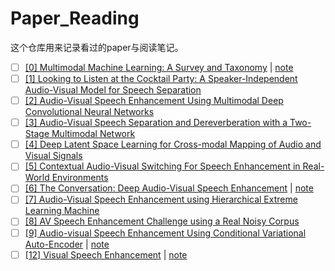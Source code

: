 # Paper_Reading

这个仓库用来记录看过的paper与阅读笔记。

- [ ] [[0] Multimodal Machine Learning: A Survey and Taxonomy](https://arxiv.org/abs/1705.09406) | [note](./notes/note_0.md)
- [ ] [[1] Looking to Listen at the Cocktail Party: A Speaker-Independent Audio-Visual Model for Speech Separation](https://arxiv.org/abs/1804.03619)
- [ ] [[2] Audio-Visual Speech Enhancement Using Multimodal Deep Convolutional Neural Networks](https://arxiv.org/abs/1703.10893)
- [ ] [[3] Audio-Visual Speech Separation and Dereverberation with a Two-Stage Multimodal Network](https://arxiv.org/abs/1909.07352)
- [ ] [[4] Deep Latent Space Learning for Cross-modal Mapping of Audio and Visual Signals](https://arxiv.org/abs/1909.08685)
- [ ] [[5] Contextual Audio-Visual Switching For Speech Enhancement in Real-World Environments](https://arxiv.org/abs/1808.09825)
- [ ] [[6] The Conversation: Deep Audio-Visual Speech Enhancement](https://arxiv.org/abs/1804.04121) | [note](./notes/note_6.md)
- [ ] [[7] Audio-Visual Speech Enhancement using Hierarchical Extreme Learning Machine](https://ieeexplore.ieee.org/document/8903105)
- [ ] [[8] AV Speech Enhancement Challenge using a Real Noisy Corpus](https://arxiv.org/abs/1910.00424)
- [ ] [[9] Audio-visual Speech Enhancement Using Conditional Variational Auto-Encoder](https://arxiv.org/abs/1908.02590) | [note](./notes/note_9.md)
- [ ] [[12] Visual Speech Enhancement](https://arxiv.org/abs/1711.08789) | [note](./notes/note_12.md)
